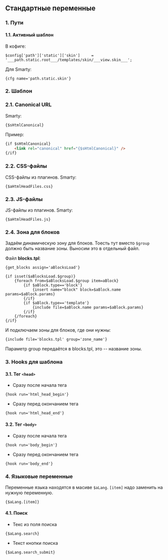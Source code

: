 ## Стандартные переменные ##

### 1. Пути ###
#### 1.1. Активный шаблон ####
В кофиге:
```
$config['path']['static']['skin']     = '___path.static.root___/templates/skin/___view.skin___';
```
Для Smarty:
```smarty
{cfg name='path.static.skin'}
```

### 2. Шаблон ###
### 2.1. Canonical URL ###
Smarty:
```smarty
{$sHtmlCanonical}
```
Пример:
```html
{if $sHtmlCanonical}
    <link rel="canonical" href="{$sHtmlCanonical}" />
{/if}
```

### 2.2. CSS-файлы ###
CSS-файлы из плагинов.
Smarty:
```smarty
{$aHtmlHeadFiles.css}
```

### 2.3. JS-файлы
JS-файлы из плагинов.
Smarty:
```smarty
{$aHtmlHeadFiles.js}
```

### 2.4. Зона для блоков
Задаём динамическую зону для блоков. Тоесть тут вместо ``$group`` должно быть название зоны. Выносим это в отдельный файл.

Файл **blocks.tpl**:
```smarty
{get_blocks assign='aBlocksLoad'}

{if isset($aBlocksLoad.$group)}
	{foreach from=$aBlocksLoad.$group item=aBlock}
		{if $aBlock.type=='block'}
			{insert name="block" block=$aBlock.name params=$aBlock.params}
		{/if}
		{if $aBlock.type=='template'}
			{include file=$aBlock.name params=$aBlock.params}
		{/if}
	{/foreach}
{/if}
```

И подключаем зоны для блоков, где они нужны:
```smarty
{include file='blocks.tpl' group='zone_name'}
```
Параметр group передаётся в blocks.tpl, это -- название зоны.

### 3. Hooks для шаблона ###
#### 3.1. Тег `<head>` ####
 * Сразу после начала тега 
```smarty
{hook run='html_head_begin'}
```
 * Сразу перед окончанием тега
```smarty
{hook run='html_head_end'}
```

#### 3.2. Тег `<body>` ####
 * Сразу после начала тега 
```smarty
{hook run='body_begin'}
```
 * Сразу перед окончанием тега
```smarty
{hook run='body_end'}
```

### 4. Языковые переменные ###
Переменные языка находятся в масиве ``$aLang``. ``[item]`` надо заменить на нужную переменную.
```smarty
{$aLang.[item]}
```

#### 4.1. Поиск ####
 * Текс из поля поиска
```smarty
{$aLang.search}
```
 * Текст кнопки поиска
```smarty
{$aLang.search_submit}
```
